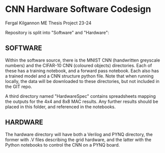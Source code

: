 # CNN Hardware Software Codesign
Fergal Kilgannon ME Thesis Project 23-24
 
Repository is split into "Software" and "Hardware":
 
## SOFTWARE
 
Within the software source, there is the MNIST CNN (handwritten greyscale numbers) and the CIFAR-10 CNN (coloured objects) directories. Each of these has a training notebook, and a forward pass notebook. Each also has a trained model and a CNN structure python file. Note that when running locally, the data will be downloaded to these directories, but not included in the GIT repo.
 
A third directory named "HardwareSpec" contains spreadsheets mapping the outputs for the 4x4 and 8x8 MAC results. Any further results should be placed in this folder, and referenced in the notebooks.

## HARDWARE

The hardware directory will have both a Verilog and PYNQ directory, the former with .V files describing the grid hardware, and the latter with the Python notebooks to control the CNN on a PYNQ board.